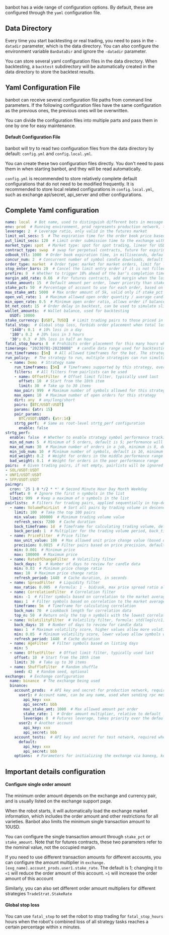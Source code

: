 banbot has a wide range of configuration options. By default, these are configured through the `yaml` configuration file.

## Data Directory
Every time you start backtesting or real trading, you need to pass in the `-datadir` parameter, which is the data directory. You can also configure the environment variable `BanDataDir` and ignore the `-datadir` parameter.

You can store several yaml configuration files in the data directory. When backtesting, a `backtest` subdirectory will be automatically created in the data directory to store the backtest results.

## Yaml Configuration File
banbot can receive several configuration file paths from command line parameters. If the following configuration files have the same configuration as the previous ones, the previous ones will be overwritten.

You can divide the configuration files into multiple parts and pass them in one by one for easy maintenance.

#### Default Configuration File
banbot will try to read two configuration files from the data directory by default: `config.yml` and `config.local.yml`.

You can create these two configuration files directly. You don't need to pass them in when starting banbot, and they will be read automatically.

`config.yml` is recommended to store relatively complete default configurations that do not need to be modified frequently.
It is recommended to store local related configurations in `config.local.yml`, such as exchange api/secret, api_server and other configurations.

## Complete Yaml configuration
```yaml
name: local  # Bot name, used to distinguish different bots in message notifications
env: prod  # Running environment, prod represents production network, test represents test network (Binance testnet), dry_run represents simulation
leverage: 2  # Leverage ratio, only valid in the futures market
limit_vol_secs: 5  # The expiration time for the order book price based on trading volume, in seconds, default is 10
put_limit_secs: 120  # Limit order submission time to the exchange within which it is expected to be filled, in seconds, default is 120
market_type: spot  # Market type: spot for spot trading, linear for USDT-margined contracts, inverse for coin-margined contracts, option for options contracts
contract_type: swap  # swap for perpetual contracts, future for expiring contracts
odbook_ttl: 1000  # Order book expiration time, in milliseconds, default is 500
concur_num: 2  # Concurrent number of symbol candle downloads, default is 2 symbols
order_type: market  # Order type: market for market orders, limit for limit orders
stop_enter_bars: 20  # Cancel the limit entry order if it is not filled within this many candles, default is 0 (disabled)
prefire: 0  # Whether to trigger 10% ahead of the bar’s completion time
margin_add_rate: 0.66  # For futures contracts, add margin when the loss reaches this ratio of the initial margin to avoid liquidation, default is 0.66
stake_amount: 15  # Default amount per order, lower priority than stake_pct
stake_pct: 50  # Percentage of account to use for each order, based on the nominal value
max_stake_amt: 5000  # Max order amount of 5k, valid only if stake_pct is specified
open_vol_rate: 1  # Maximum allowed open order quantity / average candle volume ratio when not specifying order quantity, default is 1
min_open_rate: 0.5  # Minimum open order ratio, allows order if balance / per order amount exceeds this ratio when balance is insufficient, default is 0.5 (50%)
bt_net_cost: 15  # Order delay in backtest, can be used to simulate slippage, in seconds, default is 15
wallet_amounts:  # Wallet balance, used for backtesting
  USDT: 10000
stake_currency: [USDT, TUSD]  # Limit trading pairs to those priced in these currencies
fatal_stop:  # Global stop loss, forbids order placement when total loss reaches these limits
  '1440': 0.1  # 10% loss in a day
  '180': 0.2  # 20% loss in 3 hours
  '30': 0.3  # 30% loss in half an hour
fatal_stop_hours: 8  # Prohibits order placement for this many hours when global stop loss is triggered; default is 8
timerange: "20230701-20230808"  # candle data range used for backtesting
run_timeframes: [5m]  # All allowed timeframes for the bot. The strategy will choose the most suitable minimum timeframe; this setting is lower priority than run_policy
run_policy:  # The strategy to run, multiple strategies can run simultaneously or a strategy can be run with different parameters
  - name: Demo  # Strategy name
    run_timeframes: [5m]  # Timeframes supported by this strategy, overrides the root run_timeframes when provided
    filters:  # All filters from pairlists can be used
    - name: OffsetFilter  # Offset limit filter, typically used last
      offset: 10  # Start from the 10th item
      limit: 30  # Take up to 30 items
    max_pair: 999  # Maximum number of symbols allowed for this strategy
    max_open: 10  # Maximum number of open orders for this strategy
    dirt: any  # any/long/short
    pairs: [BTC/USDT:USDT]
    params: {atr: 15}
    pair_params:
      BTC/USDT:USDT: {atr:14}
    strtg_perf:  # Same as root-level strtg_perf configuration
      enable: false
strtg_perf:
  enable: false  # Whether to enable strategy symbol performance tracking, automatically reduces order size for symbols with significant losses
  min_od_num: 5  # Minimum of 5 orders, default is 5; performance will not be calculated if fewer than 5
  max_od_num: 30  # Maximum number of orders in a job, minimum is 8, default is 30
  min_job_num: 10  # Minimum number of symbols, default is 10, minimum is 7
  mid_weight: 0.2  # Weight for orders in the middle performance range
  bad_weight: 0.1  # Weight for orders in the poor performance range
pairs:  # Given trading pairs, if not empty, pairlists will be ignored
- SOL/USDT:USDT
- UNFI/USDT:USDT
- SFP/USDT:USDT
pairmgr:
  cron: '25 1 0 */2 * *' # Second Minute Hour Day Month Weekday
  offset: 0  # Ignore the first n symbols in the list
  limit: 999  # Keep a maximum of n symbols in the list
pairlists:  # Filters for trading pairs, applied sequentially in top-down order
  - name: VolumePairList  # Sort all pairs by trading volume in descending order
    limit: 100  # Take the top 100 pairs
    min_value: 100000  # Minimum trading volume value
    refresh_secs: 7200  # Cache duration
    back_timeframe: 1d  # Timeframe for calculating trading volume, default is 1 day
    back_period: 1  # Multiplier for the trading volume period, back_timeframe * back_period gives the time range
  - name: PriceFilter  # Price filter
    max_unit_value: 100  # Max allowed unit price change value (based on quote currency, usually USDT)
    precision: 0.0015  # Filter pairs based on price precision, default requires price changes to be at least 0.1%
    min: 0.001  # Minimum price
    max: 100000  # Maximum price
  - name: RateOfChangeFilter  # Volatility filter
    back_days: 5  # Number of days to review for candle data
    min: 0.03  # Minimum price change ratio
    max: 10  # Maximum price change ratio
    refresh_period: 1440  # Cache duration, in seconds
  - name: SpreadFilter  # Liquidity filter
    max_ratio: 0.005  # Formula: 1 - bid/ask, max price spread ratio allowed
  - name: CorrelationFilter  # Correlation filter
    min: -1  # Filter symbols based on correlation to the market average; default is 0 (disabled)
    max: 1  # Filter symbols based on correlation to the market average; default is 0 (disabled)
    timeframe: 5m  # Timeframe for calculating correlation
    back_num: 70  # Lookback length for correlation data
    top_n: 50  # Return only the top n symbols with the lowest correlation; default is 0 (no limit)
  - name: VolatilityFilter  # Volatility filter, formula: std(log(c/c1)) * sqrt(back_days)
    back_days: 10  # Number of days to review for candle data
    max: 1  # Maximum volatility score, higher values allow more volatile symbols on the daily level
    min: 0.05  # Minimum volatility score, lower values allow symbols with less volatility on the daily level
    refresh_period: 1440  # Cache duration
  - name: AgeFilter  # Filter symbols based on listing days
    min: 5
  - name: OffsetFilter  # Offset limit filter, typically used last
    offset: 10  # Start from the 10th item
    limit: 30  # Take up to 30 items
  - name: ShuffleFilter  # Random shuffle
    seed: 42  # Random seed, optional
exchange:  # Exchange configuration
  name: binance  # The exchange being used
  binance:
    account_prods:  # API key and secret for production network, required when env is set to prod
      user1: # Account name, can be any name, used when sending rpc messages
        api_key: xxx
        api_secret: bbb
        max_stake_amt: 1000  # Max allowed amount per order
        stake_rate: 1  # Order amount multiplier, relative to default
        leverage: 0  # Futures leverage, takes priority over the default
      user2: # Another account
        api_key: xxx
        api_secret: bbb
    account_tests:  # API key and secret for test network, required when env is set to test
      default:
        api_key: xxx
        api_secret: bbb
    options:  # Parameters for initializing the exchange via banexg, keys will be automatically converted from snake_case to camelCase.
```

## Important details configuration
#### Configure single order amount
The minimum order amount depends on the exchange and currency pair, and is usually listed on the exchange support page.

When the robot starts, it will automatically load the exchange market information, which includes the order amount and other restrictions for all varieties. Banbot also limits the minimum single transaction amount to 10USD.

You can configure the single transaction amount through `stake_pct` or `stake_amount`. Note that for futures contracts, these two parameters refer to the nominal value, not the occupied margin.

If you need to use different transaction amounts for different accounts, you can configure the amount multiplier in `exchange.[exg_name].account_prods.user1.stake_rate`. The default is 1; changing it to `<1` will reduce the order amount of this account. `>1` will increase the order amount of this account

Similarly, you can also set different order amount multipliers for different strategies `TradeStrat.StakeRate`

#### Global stop loss
You can use `fatal_stop` to set the robot to stop trading for `fatal_stop_hours` hours when the robot's combined loss of all strategy tasks reaches a certain percentage within x minutes.
